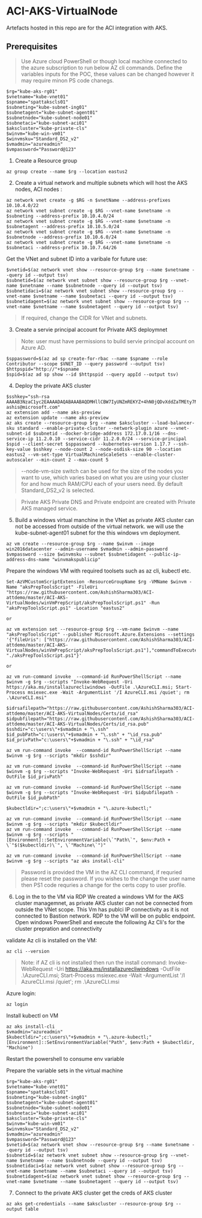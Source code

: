 # ACI-AKS-VirtualNode
Artefacts hosted in this repo are for the ACI integration with AKS.


## Prerequisites
> Use Azure cloud PowerShell or though local machine connected to the azure subscription to run below AZ cli commands.
Define the variables inputs for the POC, these values can be changed however it may require minon PS code chanegs. 
```
$rg="kube-aks-rg01"
$vnetname="kube-vnet01"
$spname="spattakscls01"
$subneting="kube-subnet-ing01"
$subnetagent="kube-subnet-agent01"
$subnetnode="kube-subnet-node01"
$subnetaci="kube-subnet-aci01"
$akscluster="kube-private-cls"
$winvm="kube-win-vm01"
$winvmsku="Standard_DS2_v2"
$vmadmin="azureadmin"
$vmpassword="Password@123"
```

1. Create a Resource group
```
az group create --name $rg --location eastus2
```

2. Create a virtual network and multiple subnets which will host the AKS nodes, ACI nodes : 
```
az network vnet create -g $RG -n $vnetName --address-prefixes 10.10.4.0/22
az network vnet subnet create -g $RG --vnet-name $vnetname -n $subneting --address-prefix 10.10.4.0/24
az network vnet subnet create -g $RG --vnet-name $vnetname -n $subnetagent --address-prefix 10.10.5.0/24
az network vnet subnet create -g $RG --vnet-name $vnetname -n $subnetnode --address-prefix 10.10.6.0/24
az network vnet subnet create -g $RG --vnet-name $vnetname -n $subnetaci --address-prefix 10.10.7.64/26
```

Get the VNet and subnet ID into a varibale for future use:
```
$vnetid=$(az network vnet show --resource-group $rg --name $vnetname --query id --output tsv)
$subnetid=$(az network vnet subnet show --resource-group $rg --vnet-name $vnetname --name $subnetnode --query id --output tsv)
$subnetidaci=$(az network vnet subnet show --resource-group $rg --vnet-name $vnetname --name $subnetaci --query id --output tsv)
$subnetidagent=$(az network vnet subnet show --resource-group $rg --vnet-name $vnetname --name $subnetagent --query id --output tsv)

```

> If required, change the CIDR for VNet and subnets. 


3. Create a servie principal account for Private AKS deploymnet
> Note: user must have permissions to build servie principal account on Azure AD.
```
$sppassword=$(az ad sp create-for-rbac --name $spname --role Contributor --scope $VNET_ID --query password --output tsv)
$httpspid="http://"+$spname
$spid=$(az ad sp show --id $httpspid --query appId --output tsv)

```

4. Deploy the private AKS cluster

```
$sshkey="ssh-rsa AAAAB3NzaC1yc2EAAAADAQABAAABAQDMHllCBW7IyUNZmREKYZ+4hN0jQDvXddZaTMEty7NUyFyNhKuIbPzuxE6qFdn8Taf4KI0VRAe/4/7+P2GdZHDeNDQqYYq0iS+6jcMkRmvOik4+iLkJo/NE6Ek8oFCWfW7hkbdpZ14zr0we1A9aOGWAlDLGV52qDhbZPmJ0NDjldIzTnhWRSJJbGrIGBJNGfd3JbS3HrpqKmi6nGxnK++SYNlkRWiLbpSsU7oCcYlEz/S8m6f7etd8qxi9yL+zdbqCjw0bdCwK8pHcNoEDaQkvAxKCnHCJ7ls5GTMHwtK6g8OHX0tCcEx6wHOoKjBuDJsupBx1bONcl0xhS9Neu5mLF ashis@microsoft.com"
az extension add --name aks-preview
az extension update --name aks-preview
az aks create --resource-group $rg --name $akscluster --load-balancer-sku standard --enable-private-cluster --network-plugin azure --vnet-subnet-id $subnetid --docker-bridge-address 172.17.0.1/16 --dns-service-ip 11.2.0.10 --service-cidr 11.2.0.0/24 --service-principal $spid --client-secret $sppassword --kubernetes-version 1.17.7 --ssh-key-value $sshkey --node-count 2 --node-osdisk-size 90 --location eastus2 --vm-set-type VirtualMachineScaleSets --enable-cluster-autoscaler --min-count 2 --max-count 5
```
> --node-vm-size switch can be used for the size of the nodes you want to use, which varies based on what you are using your cluster for and how much RAM/CPU each of your users need. By default Standard_DS2_v2 is selected.

> Private AKS Private DNS and Private endpoint are created with Private AKS managed service.


5. Build a windows virtual manchine in the VNet as private AKS cluster can not be accessed from outside of the virtual network. we will use the kube-subnet-agent01 subnet for the this windows vm deployment. 
``` 
az vm create --resource-group $rg --name $winvm --image win2016datacenter --admin-username $vmadmin --admin-password $vmpassword --size $winvmsku --subnet $subnetidagent --public-ip-address-dns-name "winvmakspublicip"
```
Prepare the windows VM with required toolsets such as az cli, kubectl etc.
```
Set-AzVMCustomScriptExtension -ResourceGroupName $rg -VMName $winvm -Name "aksPrepToolsScript" -FileUri "https://raw.githubusercontent.com/AshishSharma303/ACI-attdemo/master/ACI-AKS-VirtualNodes/winVmPrepScript/aksPrepToolsScript.ps1" -Run "aksPrepToolsScript.ps1" -Location "eastus2"

or

az vm extension set --resource-group $rg --vm-name $winvm --name "aksPrepToolsScript" --publisher Microsoft.Azure.Extensions --settings '{"fileUris": ["https://raw.githubusercontent.com/AshishSharma303/ACI-attdemo/master/ACI-AKS-VirtualNodes/winVmPrepScript/aksPrepToolsScript.ps1"],"commandToExecute": "./aksPrepToolsScript.ps1"}'

or

az vm run-command invoke  --command-id RunPowerShellScript --name $winvm -g $rg --scripts "Invoke-WebRequest -Uri https://aka.ms/installazurecliwindows -OutFile .\AzureCLI.msi; Start-Process msiexec.exe -Wait -ArgumentList '/I AzureCLI.msi /quiet'; rm .\AzureCLI.msi"

$idrsafilepath="https://raw.githubusercontent.com/AshishSharma303/ACI-attdemo/master/ACI-AKS-VirtualNodes/Certs/id_rsa"
$idpubfilepath="https://raw.githubusercontent.com/AshishSharma303/ACI-attdemo/master/ACI-AKS-VirtualNodes/Certs/id_rsa.pub"
$sshdir="c:\users\"+$vmadmin + "\.ssh"
$id_pubPath="c:\users\"+$vmadmin + "\.ssh" + "\id_rsa.pub"
$id_privPath="c:\users\"+$vmadmin + "\.ssh" + "\id_rsa"

az vm run-command invoke  --command-id RunPowerShellScript --name $winvm -g $rg --scripts "mkdir $sshdir"

az vm run-command invoke  --command-id RunPowerShellScript --name $winvm -g $rg --scripts "Invoke-WebRequest -Uri $idrsafilepath -OutFile $id_privPath" 

az vm run-command invoke  --command-id RunPowerShellScript --name $winvm -g $rg --scripts "Invoke-WebRequest -Uri $idpubfilepath -OutFile $id_pubPath"

$kubectldir=";c:\users\"+$vmadmin + "\.azure-kubectl;"

az vm run-command invoke  --command-id RunPowerShellScript --name $winvm -g $rg --scripts "mkdir $kubectldir"
az vm run-command invoke  --command-id RunPowerShellScript --name $winvm -g $rg --scripts "[Environment]::SetEnvironmentVariable(\`"Path\`", $env:Path + \`"$($kubectldir)\`", \`"Machine\`")"

az vm run-command invoke  --command-id RunPowerShellScript --name $winvm -g $rg --scripts "az aks install-cli"

```
> Password is provided the VM in the AZ CLI command, if requried please reset the password.
> If you wishes to the change the user name then PS1 code requries a change for the certs copy to user profile. 

6. Log in the to the VM via RDP
We created a windows VM for the AKS cluster managemnet, as private AKS cluster can not be connected from outside the VNet scope. This Vm has publci IP connectivity as it is not connected to Bastion network. RDP to the VM will be on public endpoint.
Open windows PowerShell and execute the following Az Cli's for the cluster prepration and connectivity 

validate Az cli is installed on the VM:
```
az cli --version
```
> Note: if AZ cli is not installed then run the install command: Invoke-WebRequest -Uri https://aka.ms/installazurecliwindows -OutFile .\AzureCLI.msi; Start-Process msiexec.exe -Wait -ArgumentList '/I AzureCLI.msi /quiet'; rm .\AzureCLI.msi

Azure login:
```
az login
```

Install kubectl on VM
```
az aks install-cli
$vmadmin="azureadmin"
$kubectldir=";c:\users\"+$vmadmin + "\.azure-kubectl;"
[Environment]::SetEnvironmentVariable("Path", $env:Path + $kubectldir, "Machine")
```
Restart the powershell to consume env variable 

Prepare the variable sets in the virtual machine
```
$rg="kube-aks-rg01"
$vnetname="kube-vnet01"
$spname="spattakscls01"
$subneting="kube-subnet-ing01"
$subnetagent="kube-subnet-agent01"
$subnetnode="kube-subnet-node01"
$subnetaci="kube-subnet-aci01"
$akscluster="kube-private-cls"
$winvm="kube-win-vm01"
$winvmsku="Standard_DS2_v2"
$vmadmin="azureadmin"
$vmpassword="Password@123"
$vnetid=$(az network vnet show --resource-group $rg --name $vnetname --query id --output tsv)
$subnetid=$(az network vnet subnet show --resource-group $rg --vnet-name $vnetname --name $subnetnode --query id --output tsv)
$subnetidaci=$(az network vnet subnet show --resource-group $rg --vnet-name $vnetname --name $subnetaci --query id --output tsv)
$subnetidagent=$(az network vnet subnet show --resource-group $rg --vnet-name $vnetname --name $subnetagent --query id --output tsv)
```

7. Connect to the private AKS cluster
get the creds of AKS cluster
```
az aks get-credentials --name $akscluster --resource-group $rg --output table

```









